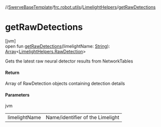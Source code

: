 //[SwerveBaseTemplate](../../../index.md)/[frc.robot.utils](../index.md)/[LimelightHelpers](index.md)/[getRawDetections](get-raw-detections.md)

# getRawDetections

[jvm]\
open fun [getRawDetections](get-raw-detections.md)(limelightName: [String](https://docs.oracle.com/javase/8/docs/api/java/lang/String.html)): [Array](https://kotlinlang.org/api/latest/jvm/stdlib/kotlin/-array/index.html)&lt;[LimelightHelpers.RawDetection](-raw-detection/index.md)&gt;

Gets the latest raw neural detector results from NetworkTables

#### Return

Array of RawDetection objects containing detection details

#### Parameters

jvm

| | |
|---|---|
| limelightName | Name/identifier of the Limelight |
